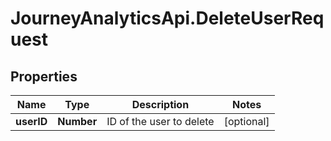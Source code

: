 # JourneyAnalyticsApi.DeleteUserRequest

## Properties

Name | Type | Description | Notes
------------ | ------------- | ------------- | -------------
**userID** | **Number** | ID of the user to delete | [optional] 


